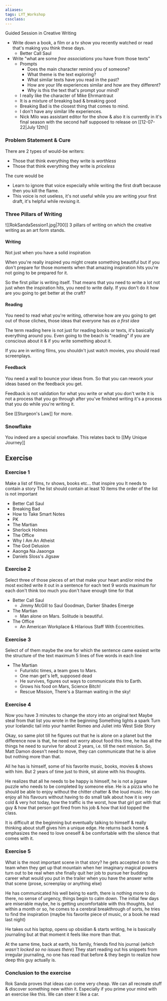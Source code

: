 ```yaml
---
aliases:
tags: LYT_Workshop  
cssclass:
---
```


Guided Session in Creative Writing

- Write down a book, a film or a tv show you recently watched or read that's making you think these days.
	- Better Call Saul
- Write "what are some *free associations* you have from those texts" 
	- Prompts
		- Does the main character remind you of someone?
		- What theme is the text exploring?
		- What similar texts have you read in the past?
		- How are your life experiences similar and how are they different?
		- Why is this the text that's prompt your mind?
	- I really like the character of Mike Ehrmantraut
	- It is a mixture of breaking bad & breaking good
	- Breaking Bad is the closest thing that comes to mind.
	- I don't have any similar life experiences.
	- Nick Milo was assistant editor for the show & also it is currently in it's final season with the second half supposed to release on [[12-07-22|July 12th]]


### Problem Statement & Cure
There are 2 types of would-be writers:
- Those that think everything they write is *worthless*
- Those that think everything they write is *priceless*

The cure would be 
- Learn to ignore that voice especially while writing the first draft because then you kill the flame.
- This voice is not useless, it's not useful while you are writing your first draft, it's helpful while revising it.


### Three Pillars of Writing
![[RokSandaSession1.jpg|700]]
3 pillars of writing on which the creative writing as an art form stands.

#### Writing
Not just when you have a solid inspiration

When you're really inspired you might create something beautiful but if you don't prepare for those moments when that amazing inspiration hits you're not going to be prepared for it.

So the first pillar is writing itself. That means that you need to write a lot not just when the inspiration hits, you need to write daily. If you don't do it how are you going to get better at the craft?


#### Reading
You need to read what you're writing, otherwise how are you going to get out of those cliches, those ideas that everyone has *as a first idea*

The term reading here is not just for reading books or texts, it's basically everything around you. Even going to the beach is "reading" if you are conscious about it & if you write something about it.

If you are in writing films, you shouldn't just watch movies, you should read screenplays.


#### Feedback
You need a wall to bounce your ideas from. So that you can rework your ideas based on the feedback you get.

Feedback is not validation for what you write or what you don't write it is not a process that you go through after you've finished writing it's a process that you do while you're writing it.

See [[Sturgeon's Law]] for more.

### Snowflake
You indeed are a special snowflake. This relates back to [[My Unique Journey]]

## Exercise
### Exercise 1
Make a list of films, tv shows, books etc... that inspire you
	It needs to contain a story
	The list should contain at least 10 items
	the order of the list is not important

- Better Call Saul
- Breaking Bad
- How to Take Smart Notes
- PK
- The Martian
- Sherlock Holmes
- The Office
- Why I Am An Atheist
- The God Delusion
- Aaonga Na Jaaonga
- Daniels Sloss's Jigsaw

### Exercise 2
Select three of those pieces of art that make your heart and/or mind the most excited 
write it out in a sentence for each text 
	9 words maximum for each 
	don't think too much you don't have enough time for that

- Better Call Saul
	- Jimmy McGill to Saul Goodman, Darker Shades Emerge
- The Martian
	- Man alone on Mars. Solitude is beautiful.
- The Office
	- An American Workplace & Hilarious Staff With Eccentricities. 


### Exercise 3
Select of of them
	maybe the one for which the sentence came easiest
	write the structure of the text 
		maximum 5 lines of five words in each line

- The Martian
	- Futuristic times, a team goes to Mars.
	- One man get's left, supposed dead
	- He survives, figures out ways to communicate this to Earth.
	- Grows his food on Mars, Science Bitch!
	- Rescue Mission, There's a Starman waiting in the sky!


### Exercise 4
Now you have 3 minutes to change the story into an original text 
Maybe steal from that list you wrote in the beginning 
	Something lights a spark 
Turn your Icelandic tail into your hamlet 
Romeo and Juliet into West Side Story

Okay, so same plot till he figures out that he is alone on a planet but the difference now is that, he need not worry about food this time, he has all the things he need to survive for about 2 years, i.e. till the next mission. So, Matt Damon doesn't need to move, they can communicate that he is alive but nothing more than that.

All he has is himself, some of his favorite music, books, movies & shows with him. But 2 years of time just to think, sit alone with his thoughts.

He realizes that all he needs to be happy is himself, he is not a jigsaw puzzle who needs to be completed by someone else. He is a pizza who he should be able to enjoy without the chitter chatter & the loud music. He can enjoy all his flavours without having to do small talk about how it is very cold & very hot today, how the traffic is the worst, how that girl got with that guy & how that person got fired from his job & how that kid topped the class.

It is difficult at the beginning but eventually talking to himself & really thinking about stuff gives him a unique edge. He returns back home & emphasizes the need to love oneself & be comfortable with the silence that comes with it.


### Exercise 5
What is the most important scene in that story? 
	he gets accepted on to the team 
	when they get up that mountain 
	when her imaginary magical powers turn out to be real 
	when she finally quit her job to pursue her budding career 
	what would you put in the trailer
when you have the answer 
write that scene (prose, screenplay or anything else)


He has communicated his well being to earth, there is nothing more to do there, no sense of urgency, things begin to calm down. The initial few days are miserable maybe, he is getting uncomfortable with this thoughts, but within a month or so, he comes to a cerebral breakthrough of sorts, he tries to find the inspiration (maybe his favorite piece of music, or a book he read last night)

He takes out his laptop, opens up obsidian & starts writing, he is basically journaling but at that moment it feels like more than that.

At the same time, back at earth, his family, friends find his journal (*which wasn't locked so no issues there*)
They start reading out his snippets from irregular journaling, no one has read that before & they begin to realize how deep this guy actually is.


### Conclusion to the exercise
Rok Sanda proves that ideas can come very cheap. We can all recreate stuff & discover something new within it. Especially if you prime your mind with an exercise like this.
We can steer it like a car.